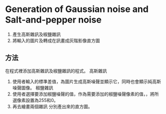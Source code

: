 # Generation of Gaussian noise and Salt-and-pepper noise

1. 產生高斯雜訊及椒鹽雜訊
2. 將輸入的圖片及轉成在訊畫成灰階影像直方圖

## 方法
在程式裡添加高斯雜訊及椒鹽雜訊的程式。
高斯雜訊
1. 使用者輸入的標準差值，為圖片生成高斯噪聲並顯示它，同時也會顯示純高斯噪聲圖像。
椒鹽雜訊
1. 使用者選擇要添加椒鹽噪聲的值，作為需要添加的椒鹽噪聲像素的值，，將所選像素設置為255和0。
2. 再去繪畫兩個雜訊 分別產出來的直方圖。

